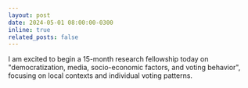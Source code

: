 ```yaml
---
layout: post
date: 2024-05-01 08:00:00-0300
inline: true
related_posts: false
---
```


I am excited to begin a 15-month research fellowship today on "democratization, media, socio-economic factors, and voting behavior", focusing on local contexts and individual voting patterns.
